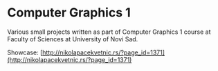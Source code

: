 # Computer Graphics 1

Various small projects written as part of Computer Graphics 1 course at Faculty of Sciences at University of Novi Sad.

Showcase: [http://nikolapacekvetnic.rs/?page_id=1371](http://nikolapacekvetnic.rs/?page_id=1371)
